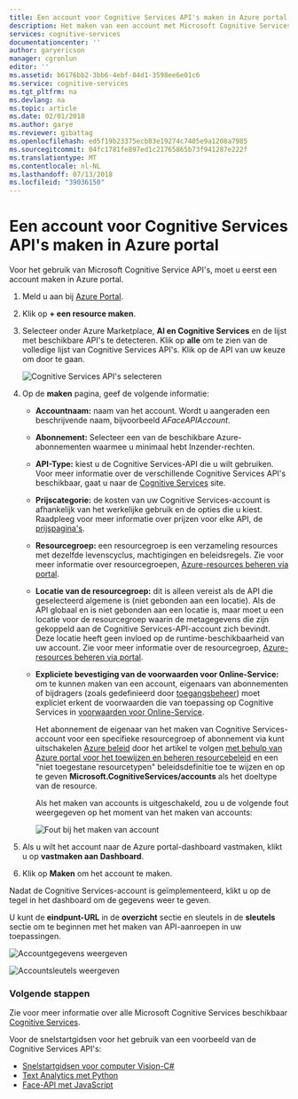 ```yaml
---
title: Een account voor Cognitive Services API's maken in Azure portal | Microsoft Docs
description: Het maken van een account met Microsoft Cognitive Services API's in Azure portal.
services: cognitive-services
documentationcenter: ''
author: garyericson
manager: cgronlun
editor: ''
ms.assetid: b6176bb2-3bb6-4ebf-84d1-3598ee6e01c6
ms.service: cognitive-services
ms.tgt_pltfrm: na
ms.devlang: na
ms.topic: article
ms.date: 02/01/2018
ms.author: garye
ms.reviewer: gibattag
ms.openlocfilehash: ed5f19b23375ecb83e19274c7405e9a1208a7985
ms.sourcegitcommit: 04fc1781fe897ed1c21765865b73f941287e222f
ms.translationtype: MT
ms.contentlocale: nl-NL
ms.lasthandoff: 07/13/2018
ms.locfileid: "39036150"
---
```

# <a name="create-a-cognitive-services-apis-account-in-the-azure-portal"></a>Een account voor Cognitive Services API's maken in Azure portal

Voor het gebruik van Microsoft Cognitive Service API's, moet u eerst een account maken in Azure portal.

1. Meld u aan bij [Azure Portal](http://portal.azure.com).

2. Klik op **+ een resource maken**.

3. Selecteer onder Azure Marketplace, **AI en Cognitive Services** en de lijst met beschikbare API's te detecteren. Klik op **alle** om te zien van de volledige lijst van Cognitive Services API's. Klik op de API van uw keuze om door te gaan.

    ![Cognitive Services API's selecteren](media/cognitive-services-apis-create-account/select-cognitive-services-apis.png)

4. Op de **maken** pagina, geef de volgende informatie:

   - **Accountnaam:** naam van het account. Wordt u aangeraden een beschrijvende naam, bijvoorbeeld *AFaceAPIAccount*.

   - **Abonnement:** Selecteer een van de beschikbare Azure-abonnementen waarmee u minimaal hebt Inzender-rechten.

   - **API-Type:** kiest u de Cognitive Services-API die u wilt gebruiken. Voor meer informatie over de verschillende Cognitive Services API's beschikbaar, gaat u naar de [Cognitive Services](https://azure.microsoft.com/services/cognitive-services/) site.

   - **Prijscategorie:** de kosten van uw Cognitive Services-account is afhankelijk van het werkelijke gebruik en de opties die u kiest. Raadpleeg voor meer informatie over prijzen voor elke API, de [prijspagina's](https://azure.microsoft.com/pricing/details/cognitive-services/).

   - **Resourcegroep:** een resourcegroep is een verzameling resources met dezelfde levenscyclus, machtigingen en beleidsregels. Zie voor meer informatie over resourcegroepen, [Azure-resources beheren via portal](https://docs.microsoft.com/azure/azure-resource-manager/resource-group-portal).

   - **Locatie van de resourcegroep:** dit is alleen vereist als de API die geselecteerd algemene is (niet gebonden aan een locatie). Als de API globaal en is niet gebonden aan een locatie is, maar moet u een locatie voor de resourcegroep waarin de metagegevens die zijn gekoppeld aan de Cognitive Services-API-account zich bevindt. Deze locatie heeft geen invloed op de runtime-beschikbaarheid van uw account. Zie voor meer informatie over de resourcegroep, [Azure-resources beheren via portal](https://docs.microsoft.com/azure/azure-resource-manager/resource-group-portal).

   - **Expliciete bevestiging van de voorwaarden voor Online-Service:** om te kunnen maken van een account, eigenaars van abonnementen of bijdragers (zoals gedefinieerd door [toegangsbeheer](https://docs.microsoft.com/azure/role-based-access-control/overview)) moet expliciet erkent de voorwaarden die van toepassing op Cognitive Services in [voorwaarden voor Online-Service](https://www.microsoft.com/en-us/Licensing/product-licensing/products.aspx). 

     Het abonnement de eigenaar van het maken van Cognitive Services-account voor een specifieke resourcegroep of abonnement via kunt uitschakelen [Azure beleid](../azure-policy/azure-policy-introduction.md) door het artikel te volgen [met behulp van Azure portal voor het toewijzen en beheren resourcebeleid](../azure-policy/assign-policy-definition.md) en een "niet toegestane resourcetypen" beleidsdefinitie toe te wijzen en op te geven **Microsoft.CognitiveServices/accounts** als het doeltype van de resource.

     Als het maken van accounts is uitgeschakeld, zou u de volgende fout weergegeven op het moment van het maken van accounts:

     ![Fout bij het maken van account](media/cognitive-services-apis-create-account/error-message.png)

5. Als u wilt het account naar de Azure portal-dashboard vastmaken, klikt u op **vastmaken aan Dashboard**.

6. Klik op **Maken** om het account te maken.

Nadat de Cognitive Services-account is geïmplementeerd, klikt u op de tegel in het dashboard om de gegevens weer te geven.

U kunt de **eindpunt-URL** in de **overzicht** sectie en sleutels in de **sleutels** sectie om te beginnen met het maken van API-aanroepen in uw toepassingen.

![Accountgegevens weergeven](media/cognitive-services-apis-create-account/display-account.png)

![Accountsleutels weergeven](media/cognitive-services-apis-create-account/account-keys.png)

### <a name="next-steps"></a>Volgende stappen

Zie voor meer informatie over alle Microsoft Cognitive Services beschikbaar [Cognitive Services](https://azure.microsoft.com/services/cognitive-services/).

Voor de snelstartgidsen voor het gebruik van een voorbeeld van de Cognitive Services API's:

 - [Snelstartgidsen voor computer Vision-C#](computer-vision/quickstarts/csharp.md)
 - [Text Analytics met Python](text-analytics/quickstarts/python.md)
 - [Face-API met JavaScript](face/quickstarts/javascript.md)
